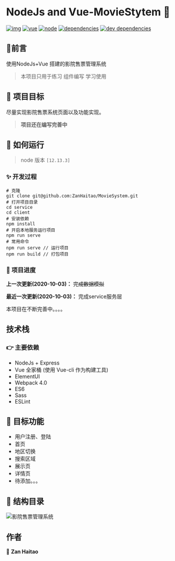# NodeJs and Vue-MovieStytem 👋

[![img](https://camo.githubusercontent.com/37cbaa834d543893b517194f25b57b69a017a608/68747470733a2f2f7472617669732d63692e636f6d2f706f776572646f6e672f72656163742d74732d636f6d706f6e656e742d6c6962726172792e7376673f6272616e63683d6d6173746572)](https://camo.githubusercontent.com/37cbaa834d543893b517194f25b57b69a017a608/68747470733a2f2f7472617669732d63692e636f6d2f706f776572646f6e672f72656163742d74732d636f6d706f6e656e742d6c6962726172792e7376673f6272616e63683d6d6173746572) [![vue](https://camo.githubusercontent.com/0a320fca8f67c31dff54faddfa1b9b7a73e7bb96/68747470733a2f2f696d672e736869656c64732e696f2f62616467652f7675652d3e3d322e362e31312d73756363657373)](https://camo.githubusercontent.com/0a320fca8f67c31dff54faddfa1b9b7a73e7bb96/68747470733a2f2f696d672e736869656c64732e696f2f62616467652f7675652d3e3d322e362e31312d73756363657373) [![node](https://camo.githubusercontent.com/d51941cdf4b2f86aca19b666c9dd1e6f0f0d411c/68747470733a2f2f696d672e736869656c64732e696f2f62616467652f6e6f64652d31322e31332e332d666139383361)](https://camo.githubusercontent.com/d51941cdf4b2f86aca19b666c9dd1e6f0f0d411c/68747470733a2f2f696d672e736869656c64732e696f2f62616467652f6e6f64652d31322e31332e332d666139383361) [![dependencies](https://camo.githubusercontent.com/d8778371dbd6394df263b61d31305109e35ab033/68747470733a2f2f696d672e736869656c64732e696f2f62616467652f646570656e64656e636965732d757020746f20646174652d386337616536)](https://camo.githubusercontent.com/d8778371dbd6394df263b61d31305109e35ab033/68747470733a2f2f696d672e736869656c64732e696f2f62616467652f646570656e64656e636965732d757020746f20646174652d386337616536) [![dev dependencies](https://camo.githubusercontent.com/94785f5b8eef32bf577871a96a4f32e7db0bc4ec/68747470733a2f2f696d672e736869656c64732e696f2f62616467652f64657620646570656e64656e636965732d757020746f20646174652d343462643332)](https://camo.githubusercontent.com/94785f5b8eef32bf577871a96a4f32e7db0bc4ec/68747470733a2f2f696d672e736869656c64732e696f2f62616467652f64657620646570656e64656e636965732d757020746f20646174652d343462643332)



## 💬前言

使用NodeJs+Vue  搭建的影院售票管理系统

> 本项目只用于练习 组件编写 学习使用

## 💪 项目目标

尽量实现影院售票系统页面以及功能实现。

> **项目还在编写完善中**

## 🚀 如何运行

> node 版本 `[12.13.3]`

### ✨ 开发过程

```
# 克隆
git clone git@github.com:ZanHaitao/MovieSystem.git
# 打开项目目录
cd service
cd client
# 安装依赖
npm install
# 开启本地服务运行项目
npm run serve
# 常用命令
npm run serve // 运行项目
npm run build // 打包项目
```

### 👀 项目进度

**上一次更新(2020-10-03)：** ~~完成数据模拟~~

**最近一次更新(2020-10-03)：** 完成service服务层

本项目在不断完善中。。。。

## 技术栈

### 👉 主要依赖

- NodeJs + Express
- Vue 全家桶 (使用 Vue-cli 作为构建工具)
- ElementUI
- Webpack 4.0
- ES6
- Sass
- ESLint

## 📣 目标功能

-  用户注册、登陆
-  首页
-  地区切换
-  搜索区域
-  展示页
-  详情页
-  待添加。。。

## 📣 结构目录

![影院售票管理系统](https://s1.ax1x.com/2020/10/03/08itqH.png)

## 作者

👤 **Zan Haitao**